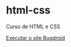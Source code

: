 # html-css
 Curso de HTML e CSS


<a href= "https://alvarocqno.github.io/html-css/exercicios/desafios2/siteandroid.html">Executar o site Bugdroid</a>